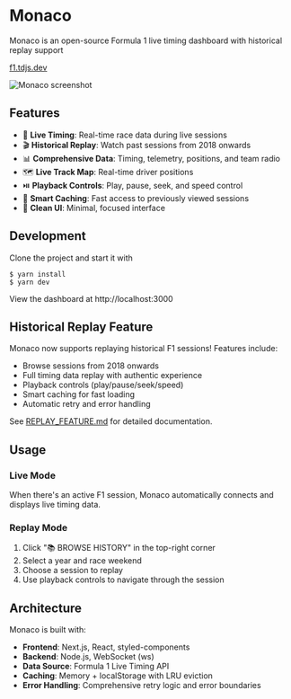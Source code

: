 # Monaco

Monaco is an open-source Formula 1 live timing dashboard with historical replay support

[f1.tdjs.dev](https://f1.tdjs.dev)

![Monaco screenshot](https://tdjs.dev/images/content/monaco.png)

## Features

- 🔴 **Live Timing**: Real-time race data during live sessions
- 🎬 **Historical Replay**: Watch past sessions from 2018 onwards
- 📊 **Comprehensive Data**: Timing, telemetry, positions, and team radio
- 🗺️ **Live Track Map**: Real-time driver positions
- ⏯️ **Playback Controls**: Play, pause, seek, and speed control
- 💾 **Smart Caching**: Fast access to previously viewed sessions
- 🎨 **Clean UI**: Minimal, focused interface

## Development

Clone the project and start it with

```
$ yarn install
$ yarn dev
```

View the dashboard at http://localhost:3000

## Historical Replay Feature

Monaco now supports replaying historical F1 sessions! Features include:

- Browse sessions from 2018 onwards
- Full timing data replay with authentic experience
- Playback controls (play/pause/seek/speed)
- Smart caching for fast loading
- Automatic retry and error handling

See [REPLAY_FEATURE.md](REPLAY_FEATURE.md) for detailed documentation.

## Usage

### Live Mode
When there's an active F1 session, Monaco automatically connects and displays live timing data.

### Replay Mode
1. Click "📚 BROWSE HISTORY" in the top-right corner
2. Select a year and race weekend
3. Choose a session to replay
4. Use playback controls to navigate through the session

## Architecture

Monaco is built with:
- **Frontend**: Next.js, React, styled-components
- **Backend**: Node.js, WebSocket (ws)
- **Data Source**: Formula 1 Live Timing API
- **Caching**: Memory + localStorage with LRU eviction
- **Error Handling**: Comprehensive retry logic and error boundaries
